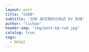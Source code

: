 ```yaml
---
layout: post
title: "SSDB"
subtitle: '分析 高可用的分布式 KV 存储'
author: "lichao"
header-img: "img/post-bg-rwd.jpg"
catalog: true
tags:
  - NoSql 
---
```

